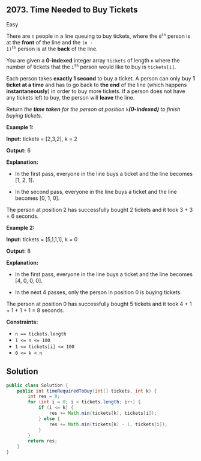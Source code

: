 ## 2073\. Time Needed to Buy Tickets

Easy

There are `n` people in a line queuing to buy tickets, where the <code>0<sup>th</sup></code> person is at the **front** of the line and the <code>(n - 1)<sup>th</sup></code> person is at the **back** of the line.

You are given a **0-indexed** integer array `tickets` of length `n` where the number of tickets that the <code>i<sup>th</sup></code> person would like to buy is `tickets[i]`.

Each person takes **exactly 1 second** to buy a ticket. A person can only buy **1 ticket at a time** and has to go back to **the end** of the line (which happens **instantaneously**) in order to buy more tickets. If a person does not have any tickets left to buy, the person will **leave** the line.

Return _the **time taken** for the person at position_ `k`_**(0-indexed)** to finish buying tickets_.

**Example 1:**

**Input:** tickets = [2,3,2], k = 2

**Output:** 6

**Explanation:**

- In the first pass, everyone in the line buys a ticket and the line becomes [1, 2, 1].

- In the second pass, everyone in the line buys a ticket and the line becomes [0, 1, 0].

The person at position 2 has successfully bought 2 tickets and it took 3 + 3 = 6 seconds. 

**Example 2:**

**Input:** tickets = [5,1,1,1], k = 0

**Output:** 8

**Explanation:**

- In the first pass, everyone in the line buys a ticket and the line becomes [4, 0, 0, 0].

- In the next 4 passes, only the person in position 0 is buying tickets.

The person at position 0 has successfully bought 5 tickets and it took 4 + 1 + 1 + 1 + 1 = 8 seconds. 

**Constraints:**

*   `n == tickets.length`
*   `1 <= n <= 100`
*   `1 <= tickets[i] <= 100`
*   `0 <= k < n`

## Solution

```java
public class Solution {
    public int timeRequiredToBuy(int[] tickets, int k) {
        int res = 0;
        for (int i = 0; i < tickets.length; i++) {
            if (i <= k) {
                res += Math.min(tickets[k], tickets[i]);
            } else {
                res += Math.min(tickets[k] - 1, tickets[i]);
            }
        }
        return res;
    }
}
```